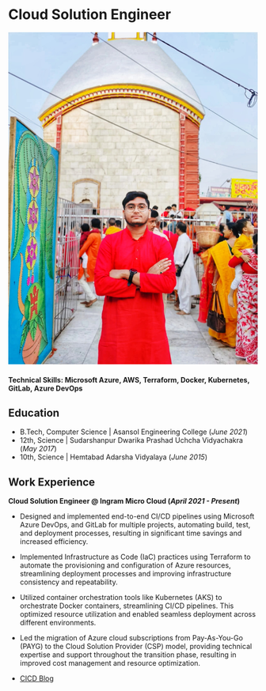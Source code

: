 # Cloud Solution Engineer
![IMG-20240323-WA0002-01.jpeg](/assets/img/IMG-20240323-WA0002-01.jpeg)

#### Technical Skills: Microsoft Azure, AWS, Terraform, Docker, Kubernetes, GitLab, Azure DevOps

## Education
- B.Tech, Computer Science | Asansol Engineering College (_June 2021_)								       		
- 12th,   Science	| Sudarshanpur Dwarika Prashad Uchcha Vidyachakra (_May 2017_)	 			        		
- 10th,   Science | Hemtabad Adarsha Vidyalaya  (_June 2015_)

## Work Experience
**Cloud Solution Engineer @ Ingram Micro Cloud (_April 2021 - Present_)**
- Designed and implemented end-to-end CI/CD pipelines using Microsoft Azure DevOps, and GitLab for multiple projects, 
  automating build, test, and deployment processes, resulting in significant time savings and increased efficiency.
- Implemented Infrastructure as Code (IaC) practices using Terraform to automate the provisioning and configuration of Azure 
  resources, streamlining deployment processes and improving infrastructure consistency and repeatability.
- Utilized container orchestration tools like Kubernetes (AKS) to orchestrate Docker containers, streamlining CI/CD 
  pipelines. This optimized resource utilization and enabled seamless deployment across different environments.
- Led the migration of Azure cloud subscriptions from Pay-As-You-Go (PAYG) to the Cloud Solution Provider (CSP) model, 
  providing technical expertise and support throughout the transition phase, resulting in improved cost management and 
  resource optimization.

- [CICD Blog](https://medium.com/@dheemandas1997)
